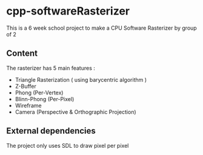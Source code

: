 # cpp-softwareRasterizer


This is a 6 week school project to make a CPU Software Rasterizer by group of 2

## Content

The rasterizer has 5 main features :
* Triangle Rasterization ( using barycentric algorithm )
* Z-Buffer
* Phong (Per-Vertex)
* Blinn-Phong (Per-Pixel)
* Wireframe
* Camera (Perspective & Orthographic Projection)

## External dependencies

The project only uses SDL to draw pixel per pixel